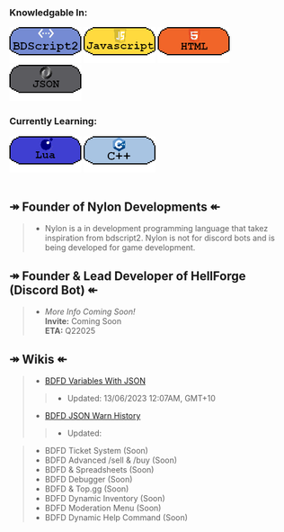 ### Knowledgable In:
[![image](3453532.png)](https://github.com/Koomball) [![image](533532532.png)](https://github.com/Koomball) [![image](3532323.png)](https://github.com/Koomball) [![image](432432432.png)](https://github.com/Koomball) <br>
### Currently Learning:
[![image](3532154321.png)](https://github.com/Koomball) [![image](23532532.png)](https://github.com/Koomball) <br>
<br>
## ↠ Founder of Nylon Developments ↞
> * Nylon is a in development programming language that takez inspiration from bdscript2. Nylon is not for discord bots and is being developed for game development. <br>

## ↠ Founder & Lead Developer of HellForge (Discord Bot) ↞
> * *More Info Coming Soon!* <br>
>   **Invite:** Coming Soon <br>
>   **ETA:** Q22025 <br>  

## ↠ Wikis ↞
> - [BDFD Variables With JSON](https://github.com/Koomball/BDFD-Variables-With-Json/tree/main) <br>
> > - Updated: 13/06/2023 12:07AM, GMT+10 <br>
> - [BDFD JSON Warn History](https://github.com/Koomball/BDFD-JSON-Warn-History-Guide) <br>
> > - Updated: <br>

> - BDFD Ticket System (Soon)
> - BDFD Advanced /sell & /buy (Soon)
> - BDFD & Spreadsheets (Soon)
> - BDFD Debugger (Soon)
> - BDFD & Top.gg (Soon)
> - BDFD Dynamic Inventory (Soon)
> - BDFD Moderation Menu (Soon)
> - BDFD Dynamic Help Command (Soon)
